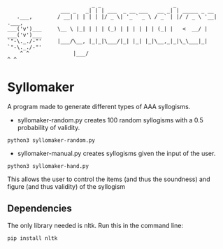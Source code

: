                                _ _                       _             
                     ___ _   _| | | ___  _ __ ___   __ _| | _____ _ __ 
       .___,        / __| | | | | |/ _ \| '_ ` _ \ / _` | |/ / _ \ '__|        .___, 
    ___('v')___     \__ \ |_| | | | (_) | | | | | | (_| |   <  __/ |        ___('v')___
    `"-\._./-"'     |___/\__, |_|_|\___/|_| |_| |_|\__,_|_|\_\___|_|        `"-\._./-"'
        ^ ^              |___/                                                  ^ ^  
  

# Syllomaker
A program made to generate different types of AAA syllogisms.
- syllomaker-random.py creates 100 random syllogisms with a 0.5 probability of validity.
```
python3 syllomaker-random.py
```
- syllomaker-manual.py creates syllogisms given the input of the user. 
```
python3 syllomaker-hand.py
```
This allows the user to control the items (and thus the soundness) and figure (and thus validity) of the syllogism
## Dependencies
The only library needed is nltk.
Run this in the command line:

```
pip install nltk
```
